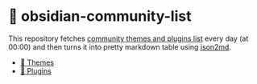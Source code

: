 # 📃 obsidian-community-list

This repository fetches [community themes and plugins list](https://github.com/obsidianmd/obsidian-releases) every day (at 00:00) and then turns it into pretty markdown table using [json2md](https://github.com/IonicaBizau/json2md).

- [🎀 Themes](lists/themes.md)
- [🔌 Plugins](lists/plugins.md)